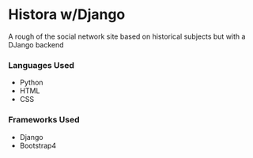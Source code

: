 # Histora w/Django
A rough of the social network site based on historical subjects but with a DJango backend

### Languages Used
* Python
* HTML
* CSS

 ### Frameworks Used
 * Django
 * Bootstrap4
